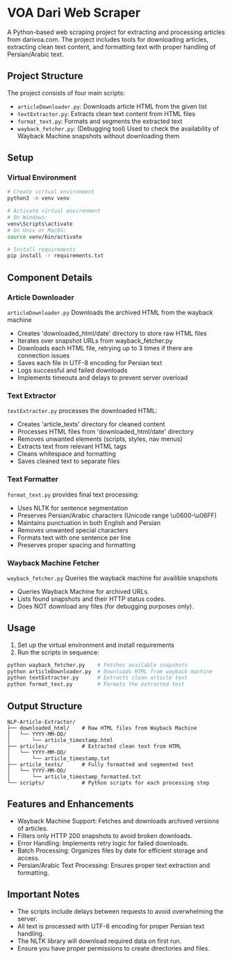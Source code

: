 # VOA Dari Web Scraper

A Python-based web scraping project for extracting and processing articles from darivoa.com. The project includes tools for downloading articles, extracting clean text content, and formatting text with proper handling of Persian/Arabic text.

## Project Structure

The project consists of four main scripts:
- `articleDownloader.py`: Downloads article HTML from the given list
- `textExtracter.py`: Extracts clean text content from HTML files
- `format_text.py`: Formats and segments the extracted text
- `wayback_fetcher.py`: (Debugging tool) Used to check the availability of Wayback Machine snapshots without downloading them

## Setup

### Virtual Environment
```bash
# Create virtual environment
python3 -m venv venv

# Activate virtual environment
# On Windows:
venv\Scripts\activate
# On Unix or MacOS:
source venv/bin/activate

# Install requirements
pip install -r requirements.txt
```

## Component Details

### Article Downloader
`articleDownloader.py` Downloads the archived HTML from the wayback machine
- Creates 'downloaded_html/date' directory to store raw HTML files
- Iterates over snapshot URLs from wayback_fetcher.py
- Downloads each HTML file, retrying up to 3 times if there are connection issues
- Saves each file in UTF-8 encoding for Persian text
- Logs successful and failed downloads
- Implements timeouts and delays to prevent server overload

### Text Extractor
`textExtracter.py` processes the downloaded HTML:
- Creates 'article_texts' directory for cleaned content
- Processes HTML files from 'downloaded_html/date' directory
- Removes unwanted elements (scripts, styles, nav menus)
- Extracts text from relevant HTML tags
- Cleans whitespace and formatting
- Saves cleaned text to separate files

### Text Formatter
`format_text.py` provides final text processing:
- Uses NLTK for sentence segmentation
- Preserves Persian/Arabic characters (Unicode range \u0600-\u06FF)
- Maintains punctuation in both English and Persian
- Removes unwanted special characters
- Formats text with one sentence per line
- Preserves proper spacing and formatting

### Wayback Machine Fetcher
`wayback_fetcher.py` Queries the wayback machine for availible snapshots
- Queries Wayback Machine for archived URLs.
- Lists found snapshots and their HTTP status codes.
- Does NOT download any files (for debugging purposes only).

## Usage

1. Set up the virtual environment and install requirements
2. Run the scripts in sequence:
```bash
python wayback_fetcher.py    # Fetches available snapshots
python articleDownloader.py  # Downloads HTML from wayback machine
python textExtracter.py      # Extracts clean article text
python format_text.py        # Formats the extracted text
```

## Output Structure
```
NLP-Article-Extractor/
├── downloaded_html/    # Raw HTML files from Wayback Machine
│   └── YYYY-MM-DD/
│       └── article_timestamp.html
├── articles/           # Extracted clean text from HTML
│   └── YYYY-MM-DD/
│       └── article_timestamp.txt
├── article_texts/      # Fully formatted and segmented text
│   └── YYYY-MM-DD/
│       └── article_timestamp_formatted.txt
└── scripts/            # Python scripts for each processing step
```

## Features and Enhancements
- Wayback Machine Support: Fetches and downloads archived versions of articles.
- Filters only HTTP 200 snapshots to avoid broken downloads.
- Error Handling: Implements retry logic for failed downloads.
- Batch Processing: Organizes files by date for efficient storage and access.
- Persian/Arabic Text Processing: Ensures proper text extraction and formatting.

## Important Notes
- The scripts include delays between requests to avoid overwhelming the server.
- All text is processed with UTF-8 encoding for proper Persian text handling.
- The NLTK library will download required data on first run.
- Ensure you have proper permissions to create directories and files.
